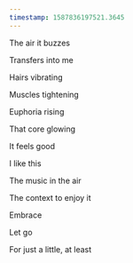```yaml
---
timestamp: 1587836197521.3645
---
```

The air it buzzes

Transfers into me

Hairs vibrating

Muscles tightening

Euphoria rising

That core glowing

It feels good

I like this

The music in the air

The context to enjoy it

Embrace

Let go

For just a little, at least

